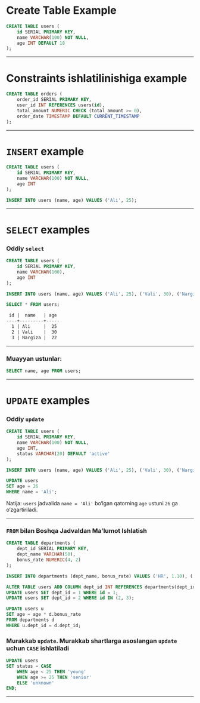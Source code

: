 # Create Table Example
```sql
CREATE TABLE users (
    id SERIAL PRIMARY KEY,
    name VARCHAR(100) NOT NULL,
    age INT DEFAULT 18
);
```
***
# Constraints ishlatilinishiga example
```sql
CREATE TABLE orders (
    order_id SERIAL PRIMARY KEY,
    user_id INT REFERENCES users(id),
    total_amount NUMERIC CHECK (total_amount >= 0),
    order_date TIMESTAMP DEFAULT CURRENT_TIMESTAMP
);
```
***
# `INSERT` example
```sql
CREATE TABLE users (
    id SERIAL PRIMARY KEY,
    name VARCHAR(100) NOT NULL,
    age INT
);

INSERT INTO users (name, age) VALUES ('Ali', 25);
```
***
# `SELECT` examples
### Oddiy `select`
```sql
CREATE TABLE users (
    id SERIAL PRIMARY KEY,
    name VARCHAR(100),
    age INT
);

INSERT INTO users (name, age) VALUES ('Ali', 25), ('Vali', 30), ('Nargiza', 22);

SELECT * FROM users;
```
```txt
 id |  name   | age
----+---------+-----
  1 | Ali     |  25
  2 | Vali    |  30
  3 | Nargiza |  22
```
***
### Muayyan ustunlar:
```sql
SELECT name, age FROM users;
```
***
# `UPDATE` examples
### Oddiy `update`
```sql
CREATE TABLE users (
    id SERIAL PRIMARY KEY,
    name VARCHAR(100) NOT NULL,
    age INT,
    status VARCHAR(20) DEFAULT 'active'
);

INSERT INTO users (name, age) VALUES ('Ali', 25), ('Vali', 30), ('Nargiza', 22);

UPDATE users
SET age = 26
WHERE name = 'Ali';
```
Natija: `users` jadvalida `name = 'Ali'` bo‘lgan qatorning `age` ustuni `26` ga o‘zgartiriladi.
***
### `FROM` bilan Boshqa Jadvaldan Ma'lumot Ishlatish
```sql
CREATE TABLE departments (
    dept_id SERIAL PRIMARY KEY,
    dept_name VARCHAR(50),
    bonus_rate NUMERIC(4, 2)
);

INSERT INTO departments (dept_name, bonus_rate) VALUES ('HR', 1.10), ('IT', 1.15);

ALTER TABLE users ADD COLUMN dept_id INT REFERENCES departments(dept_id);
UPDATE users SET dept_id = 1 WHERE id = 1;
UPDATE users SET dept_id = 2 WHERE id IN (2, 3);

UPDATE users u
SET age = age * d.bonus_rate
FROM departments d
WHERE u.dept_id = d.dept_id;
```
### Murakkab `update`. Murakkab shartlarga asoslangan `update` uchun `CASE` ishlatiladi
```sql 
UPDATE users
SET status = CASE
    WHEN age < 25 THEN 'young'
    WHEN age >= 25 THEN 'senior'
    ELSE 'unknown'
END;
```
***

